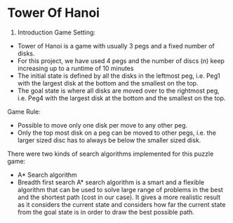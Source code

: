 # Tower Of Hanoi

1. Introduction
Game Setting:
- Tower of Hanoi is a game with usually 3 pegs and a fixed number of disks.
- For this project, we have used 4 pegs and the number of discs (n) keep increasing
up to a runtime of 10 minutes
- The initial state is defined by all the disks in the leftmost peg, i.e. Peg1 with the
largest disk at the bottom and the smallest on the top.
- The goal state is where all disks are moved over to the rightmost peg, i.e. Peg4 with
the largest disk at the bottom and the smallest on the top.

Game Rule:
- Possible to move only one disk per move to any other peg.
- Only the top most disk on a peg can be moved to other pegs, i.e. the larger sized
disc has to always be below the smaller sized disk.

There were two kinds of search algorithms implemented for this puzzle game:
- A* Search algorithm
- Breadth first search
A* search algorithm is a smart and a flexible algorithm that can be used to solve large
range of problems in the best and the shortest path (cost in our case). It gives a more
realistic result as it considers the current state and considers how far the current state
from the goal state is in order to draw the best possible path. 
